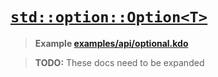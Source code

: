 # [`std::option::Option<T>`](https://github.com/justanothercell/kommando/tree/dev/kdolib/std/option.kdo)

>**Example [examples/api/optional.kdo](https://github.com/justanothercell/kommando/tree/dev/examples/api/optional.kdo)**

>**TODO:** These docs need to be expanded
